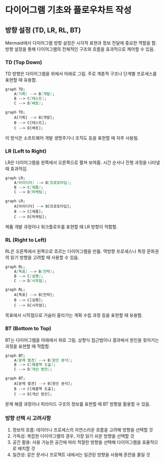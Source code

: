 # 다이어그램 기초와 플로우차트 작성

## 방향 설정 (TD, LR, RL, BT)

Mermaid에서 다이어그램 방향 설정은 시각적 표현과 정보 전달에 중요한 역할을 함. 방향 설정을 통해 다이어그램의 전체적인 구조와 흐름을 효과적으로 제어할 수 있음.

### TD (Top Down)

TD 방향은 다이어그램을 위에서 아래로 그림. 주로 계층적 구조나 단계별 프로세스를 표현할 때 유용함.

```markdown
graph TD;
    A[기획] --> B[개발];
    B --> C[테스트];
    C --> D[배포];
```

```mermaid
graph TD;
    A[기획] --> B[개발];
    B --> C[테스트];
    C --> D[배포];
```

이 방식은 소프트웨어 개발 생명주기나 조직도 등을 표현할 때 자주 사용됨.

### LR (Left to Right)

LR은 다이어그램을 왼쪽에서 오른쪽으로 펼쳐 보여줌. 시간 순서나 진행 과정을 나타낼 때 효과적임.

```markdown
graph LR;
    A[아이디어] --> B[프로토타입];
    B --> C[제품];
    C --> D[마케팅];
```

```mermaid
graph LR;
    A[아이디어] --> B[프로토타입];
    B --> C[제품];
    C --> D[마케팅];
```

제품 개발 과정이나 워크플로우를 표현할 때 LR 방향이 적합함.

### RL (Right to Left)

RL은 오른쪽에서 왼쪽으로 흐르는 다이어그램을 만듦. 역방향 프로세스나 특정 문화권의 읽기 방향을 고려할 때 사용할 수 있음.

```markdown
graph RL;
    A[목표] --> B[전략];
    B --> C[실행];
    C --> D[시작점];
```

```mermaid
graph RL;
    A[목표] --> B[전략];
    B --> C[실행];
    C --> D[시작점];
```

목표에서 시작점으로 거슬러 올라가는 계획 수립 과정 등을 표현할 때 유용함.

### BT (Bottom to Top)

BT는 다이어그램을 아래에서 위로 그림. 상향식 접근법이나 결과에서 원인을 찾아가는 과정을 표현할 때 적합함.

```markdown
graph BT;
    A[문제 발견] --> B[원인 분석];
    B --> C[해결책 도출];
    C --> D[개선 방안];
```

```mermaid
graph BT;
    A[문제 발견] --> B[원인 분석];
    B --> C[해결책 도출];
    C --> D[개선 방안];
```

문제 해결 과정이나 피라미드 구조의 정보를 표현할 때 BT 방향을 활용할 수 있음.

### 방향 선택 시 고려사항

1. 정보의 흐름: 데이터나 프로세스의 자연스러운 흐름을 고려해 방향을 선택할 것
2. 가독성: 복잡한 다이어그램의 경우, 가장 읽기 쉬운 방향을 선택할 것
3. 공간 활용: 사용 가능한 공간에 따라 적절한 방향을 선택해 다이어그램을 효율적으로 배치할 것
4. 일관성: 같은 문서나 프로젝트 내에서는 일관된 방향을 사용해 혼란을 줄일 것
